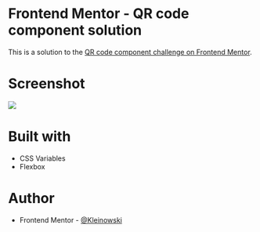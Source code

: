 # Frontend Mentor - QR code component solution

This is a solution to the [QR code component challenge on Frontend Mentor](https://www.frontendmentor.io/challenges/qr-code-component-iux_sIO_H).

# Screenshot

![](https://i.imgur.com/bmI2tLx.png)

# Built with

- CSS Variables
- Flexbox

# Author

- Frontend Mentor - [@Kleinowski](https://www.frontendmentor.io/profile/Kleinowski)
